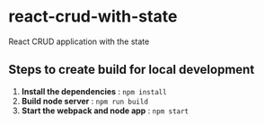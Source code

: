 # react-crud-with-state
React CRUD application with the state

## Steps to create build for local development ##

1. **Install the dependencies** : `npm install`
2. **Build node server** : `npm run build`
3. **Start the webpack and node app** : `npm start`